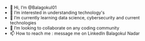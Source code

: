 - 👋 Hi, I’m @Balagokul01
- 👀 I’m interested in understanding technology's 
- 🌱 I’m currently learning data science, cybersecurity and current technologies 
- 💞️ I’m looking to collaborate on any coding community 
- 📫 How to reach me : message me on LinkedIn Balagokul Nadar 

<!---
Balagokul01/Balagokul01 is a ✨ special ✨ repository because its `README.md` (this file) appears on your GitHub profile.
You can click the Preview link to take a look at your changes.
--->
